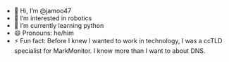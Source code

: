 - 👋 Hi, I’m @jamoo47
- 👀 I’m interested in robotics
- 🌱 I’m currently learning python
- 😄 Pronouns: he/him
- ⚡ Fun fact: Before I knew I wanted to work in technology, I was a ccTLD specialist for MarkMonitor. I know more than I want to about DNS.

<!---
jamoo47/jamoo47 is a ✨ special ✨ repository because its `README.md` (this file) appears on your GitHub profile.
You can click the Preview link to take a look at your changes.
--->
